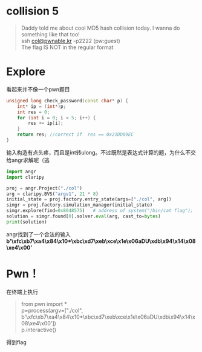 # collision 5
>Daddy told me about cool MD5 hash collision today. I wanna do something like that too!  
ssh col@pwnable.kr -p2222 (pw:guest)  
The flag IS NOT in the regular format

# Explore
看起来并不像一个pwn题目
```cpp
unsigned long check_password(const char* p) {
    int* ip = (int*)p;
    int res = 0;
    for (int i = 0; i < 5; i++) {
        res += ip[i];
    }
    return res; //correct if  res == 0x21DD09EC
}
```
输入构造有点头疼，而且是int转ulong。不过既然是表达式计算的题，为什么不交给angr求解呢（逃
```python
import angr
import claripy

proj = angr.Project("./col")
arg = claripy.BVS("argv1", 21 * 8)
initial_state = proj.factory.entry_state(args=["./col", arg])
simgr = proj.factory.simulation_manager(initial_state)
simgr.explore(find=0x8048575)   # address of system("/bin/cat flag");
solution = simgr.found[0].solver.eval(arg, cast_to=bytes)
print(solution)
```
angr找到了一个合法的输入**b'\xfc\xb7\xa4\x84\x10*\xbc\xd7\xeb\xce\x1e\x06aDU\xdb\x94\x14\x08\xe4\x00'**

# Pwn！
在终端上执行
>from pwn import *  
p=process(argv=["./col", b'\xfc\xb7\xa4\x84\x10*\xbc\xd7\xeb\xce\x1e\x06aDU\xdb\x94\x14\x08\xe4\x00'])  
p.interactive()  

得到flag  